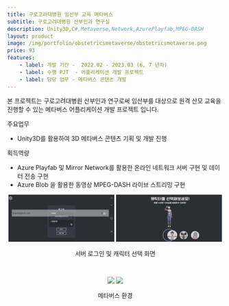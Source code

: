```yaml
---
title: 구로고려대병원 임산부 교육 메타버스
subtitle: 구로고려대병원 산부인과 연구실
description: Unity3D,C#,Metaverse,Network,AzurePlayfab,MPEG-DASH
layout: product
image: /img/portfolio/obstetricsmetaverse/obstetricsmetaverse.png
price: 93
features:
    - label: 개발 기간 -  2022.02 - 2023.03 (6, 7 년차)
    - label: 수행 PJT  - 어플리케이션 개발 프로젝트    
    - label: 담당 업무 - 메타버스 콘텐츠 개발  
---
```


본 프로젝트는 구로고려대병원 산부인과 연구로써 임산부를 대상으로 원격 산모 교육을 진행할 수 있는 메타버스 어플리케이션 개발 프로젝트 입니다.  


주요업무  
- Unity3D를 활용하여 3D 메타버스 콘텐츠 기획 및 개발 진행  
  
획득역량  
- Azure Playfab 및 Mirror Network를 활용한 온라인 네트워크 서버 구현 및 데이터 전송 구현  
- Azure Blob 을 활용한 동영상 MPEG-DASH 라이브 스트리밍 구현  
   
  
<p align="center">
<img src="/img/portfolio/obstetricsmetaverse/obstetricsmetaverse01.gif" width="49%">
<img src="/img/portfolio/obstetricsmetaverse/obstetricsmetaverse02.gif" width="49%">
<figcaption align="center">서버 로그인 및 캐릭터 선택 화면</figcaption>
</p>
<br/>

<p align="center">
<img src="/img/portfolio/obstetricsmetaverse/obstetricsmetaverse03.gif" width="49%">
<img src="/img/portfolio/obstetricsmetaverse/obstetricsmetaverse04.gif" width="49%">
<figcaption align="center">메타버스 환경</figcaption>
</p>
<br/>
 


